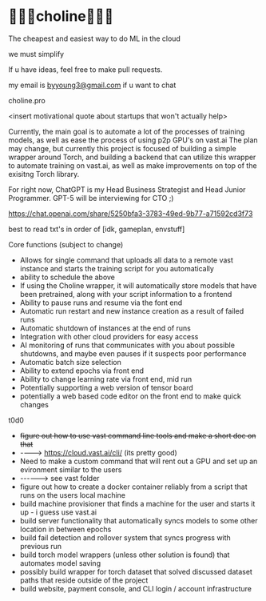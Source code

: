 # 🍳🍳🍳choline🍳🍳🍳

The cheapest and easiest way to do ML in the cloud 

we must simplify 

If u have ideas, feel free to make pull requests. 

my email is byyoung3@gmail.com if u want to chat


choline.pro

<insert motivational quote about startups that won't actually help>  



Currently, the main goal is to automate a lot of the processes of training models, as well as ease the process of using p2p GPU's on vast.ai 
The plan may change, but currently this project is focused of building a simple wrapper around Torch, and building a backend that can utilize 
this wrapper to automate training on vast.ai, as well as make improvements on top of the exisitng Torch library. 

For right now, ChatGPT is my Head Business Strategist and Head Junior Programmer. GPT-5 will be interviewing for CTO ;) 

https://chat.openai.com/share/5250bfa3-3783-49ed-9b77-a71592cd3f73

best to read txt's in order of [idk, gameplan, envstuff] 




Core functions (subject to change) 
- Allows for single command that uploads all data to a remote vast instance and starts the training script for you automatically
- ability to schedule the above 
- If using the Choline wrapper, it will automatically store models that have been pretrained, along with your script information to a frontend 
- Ability to pause runs and resume via the font end 
- Automatic run restart and new instance creation as a result of failed runs 
- Automatic shutdown of instances at the end of runs 
- Integration with other cloud providers for easy access 
- AI monitoring of runs that communicates with you about possible shutdowns, and maybe even pauses if it suspects poor performance 
- Automatic batch size selection 
- Ability to extend epochs via front end 
- Ability to change learning rate via front end, mid run 
- Potentially supporting a web version of tensor board
- potentially a web based code editor on the front end to make quick changes 

t0d0 
- ~~figure out how to use vast command line tools and make a short doc on that~~
- ----> https://cloud.vast.ai/cli/ (its pretty good)
- Need to make a custom command that will rent out a GPU and set up an evironment similar to the users
- ------> see vast folder 
- figure out how to create a docker container reliably from a script that runs on the users local machine
- build machine provisioner that finds a machine for the user and starts it up - i guess use vast.ai 
- build server functionality that automatically syncs models to some other location in between epochs
- build fail detection and rollover system that syncs progress with previous run 
- build torch model wrappers (unless other solution is found) that automates model saving
- possibly build wrapper for torch dataset that solved discussed dataset paths that reside outside of the project
- build website, payment console, and CLI login / account infrastructure 

